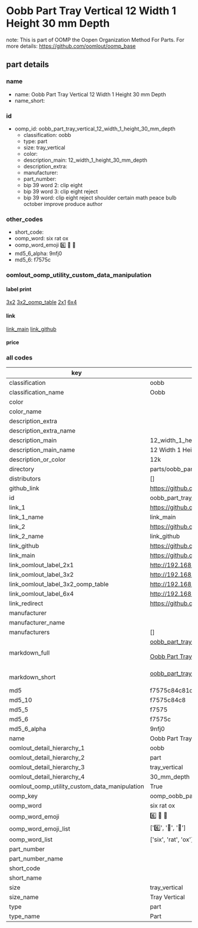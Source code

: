 # Oobb Part Tray Vertical 12 Width 1 Height 30 mm Depth  

note: This is part of OOMP the Oopen Organization Method For Parts. For more details: https://github.com/oomlout/oomp_base

##  part details
  







### name
* name: Oobb Part Tray Vertical 12 Width 1 Height 30 mm Depth
* name_short: 
### id
* oomp_id: oobb_part_tray_vertical_12_width_1_height_30_mm_depth
  * classification: oobb
  * type: part
  * size: tray_vertical
  * color: 
  * description_main: 12_width_1_height_30_mm_depth
  * description_extra: 
  * manufacturer: 
  * part_number: 
  * bip 39 word 2: clip eight
  * bip 39 word 3: clip eight reject
  * bip 39 word: clip eight reject shoulder certain math peace bulb october improve produce author

### other_codes
* short_code: 
* oomp_word: six rat ox
* oomp_word_emoji :six: :rat: :ox:
* md5_6_alpha: 9nfj0
* md5_6: f7575c






### oomlout_oomp_utility_custom_data_manipulation
#### label print
[3x2](http://192.168.1.245:1112/?label=oomp%209nfj0)
[3x2_oomp_table](http://192.168.1.108:1112/?label=oomp%209nfj0)
[2x1](http://192.168.1.242:1112/?label=oomp%209nfj0)
[6x4](http://192.168.1.55:1112/?label=oomp%209nfj0)    

#### link

[link_main](https://github.com/oomlout/oomlout_oomp_version_1_messy/tree/main/parts/oobb_part_tray_vertical_12_width_1_height_30_mm_depth) [link_github](https://github.com/oomlout/oomlout_oomp_version_1_messy/tree/main/parts/oobb_part_tray_vertical_12_width_1_height_30_mm_depth)                             

#### price







### all codes 
| key | value |  
| --- | --- |  
| classification | oobb |  
| classification_name | Oobb |  
| color |  |  
| color_name |  |  
| description_extra |  |  
| description_extra_name |  |  
| description_main | 12_width_1_height_30_mm_depth |  
| description_main_name | 12 Width 1 Height 30 mm Depth |  
| description_or_color | 12k |  
| directory | parts/oobb_part_tray_vertical_12_width_1_height_30_mm_depth |  
| distributors | [] |  
| github_link | https://github.com/oomlout/oomlout_oomp_part_src/tree/main/parts/oobb_part_tray_vertical_12_width_1_height_30_mm_depth |  
| id | oobb_part_tray_vertical_12_width_1_height_30_mm_depth |  
| link_1 | https://github.com/oomlout/oomlout_oomp_version_1_messy/tree/main/parts/oobb_part_tray_vertical_12_width_1_height_30_mm_depth |  
| link_1_name | link_main |  
| link_2 | https://github.com/oomlout/oomlout_oomp_version_1_messy/tree/main/parts/oobb_part_tray_vertical_12_width_1_height_30_mm_depth |  
| link_2_name | link_github |  
| link_github | https://github.com/oomlout/oomlout_oomp_version_1_messy/tree/main/parts/oobb_part_tray_vertical_12_width_1_height_30_mm_depth |  
| link_main | https://github.com/oomlout/oomlout_oomp_version_1_messy/tree/main/parts/oobb_part_tray_vertical_12_width_1_height_30_mm_depth |  
| link_oomlout_label_2x1 | http://192.168.1.242:1112/?label=oomp%209nfj0 |  
| link_oomlout_label_3x2 | http://192.168.1.245:1112/?label=oomp%209nfj0 |  
| link_oomlout_label_3x2_oomp_table | http://192.168.1.108:1112/?label=oomp%209nfj0 |  
| link_oomlout_label_6x4 | http://192.168.1.55:1112/?label=oomp%209nfj0 |  
| link_redirect | https://github.com/oomlout/oomlout_oomp_version_1_messy/tree/main/parts/oobb_part_tray_vertical_12_width_1_height_30_mm_depth |  
| manufacturer |  |  
| manufacturer_name |  |  
| manufacturers | [] |  
| markdown_full | [oobb_part_tray_vertical_12_width_1_height_30_mm_depth](none)<br>[](none)<br>[Oobb Part Tray Vertical 12 Width 1 Height 30 Mm Depth](none)<br><br> |  
| markdown_short | [oobb_part_tray_vertical_12_width_1_height_30_mm_depth](none)<br><br> |  
| md5 | f7575c84c81df43a2412dc6f69d1b95a |  
| md5_10 | f7575c84c8 |  
| md5_5 | f7575 |  
| md5_6 | f7575c |  
| md5_6_alpha | 9nfj0 |  
| name | Oobb Part Tray Vertical 12 Width 1 Height 30 mm Depth |  
| oomlout_detail_hierarchy_1 | oobb |  
| oomlout_detail_hierarchy_2 | part |  
| oomlout_detail_hierarchy_3 | tray_vertical |  
| oomlout_detail_hierarchy_4 | 30_mm_depth |  
| oomlout_oomp_utility_custom_data_manipulation | True |  
| oomp_key | oomp_oobb_part_tray_vertical_12_width_1_height_30_mm_depth |  
| oomp_word | six rat ox |  
| oomp_word_emoji | :six: :rat: :ox: |  
| oomp_word_emoji_list | [':six:', ':rat:', ':ox:'] |  
| oomp_word_list | ['six', 'rat', 'ox'] |  
| part_number |  |  
| part_number_name |  |  
| short_code |  |  
| short_name |  |  
| size | tray_vertical |  
| size_name | Tray Vertical |  
| type | part |  
| type_name | Part |  
